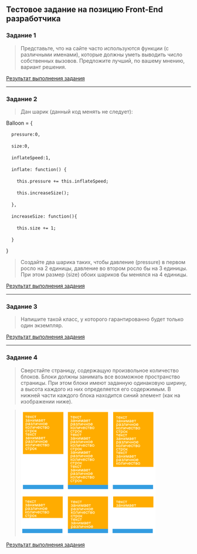 ## Тестовое задание на позицию Front-End разработчика

### Задание 1
> Представьте, что на сайте часто используются функции (с различными именами), которые должны уметь выводить число собственных вызовов. Предложите лучший, по вашему мнению, вариант решения.

[Результат выполнения задания](https://github.com/b-ff/OZON-TEST/tree/master/1)

---

### Задание 2
> Дан шарик (данный код менять не следует):

Balloon = { 

      pressure:0, 

      size:0, 

      inflateSpeed:1,

      inflate: function() { 

        this.pressure += this.inflateSpeed; 

        this.increaseSize();

      }, 

      increaseSize: function(){ 

        this.size += 1; 

      }
}
> Создайте два шарика таких, чтобы давление (pressure) в первом росло на 2 единицы, давление во втором росло бы на 3 единицы. При этом размер (size) обоих шариков бы менялся на 4 единицы.

[Результат выполнения задания](https://github.com/b-ff/OZON-TEST/tree/master/2)

---

### Задание 3
> Напишите такой класс, у которого гарантированно будет только один экземпляр.

[Результат выполнения задания](https://github.com/b-ff/OZON-TEST/tree/master/3)

---

### Задание 4
> Сверстайте страницу, содержащую произвольное количество блоков. Блоки должны занимать все возможное пространство страницы. При этом блоки имеют заданную одинаковую ширину, а высота каждого из них определяется его содержимым. В нижней части каждого блока находится синий элемент 
(как на изображении ниже).

> ![task4.png](https://raw.githubusercontent.com/b-ff/OZON-TEST/master/4/task4.png)

[Результат выполнения задания](https://github.com/b-ff/OZON-TEST/tree/master/4)
